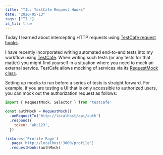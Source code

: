```yaml
---
title: "TIL: TestCafe Request Hooks"
date: "2020-05-13"
tags: ["TIL"]
is_til: true
---
```


Today I learned about intercepting HTTP requests using [TestCafe request hooks](https://devexpress.github.io/testcafe/documentation/guides/advanced-guides/intercept-http-requests.html).

I have recently incorporated writing automated end-to-end tests into my workflow using [TestCafe](https://devexpress.github.io/testcafe/). When writing such tests (or any tests for that matter) you might find yourself in a situation where you need to mock an external service. TestCafe allows mocking of services via its [RequestMock class](https://devexpress.github.io/testcafe/documentation/reference/test-api/requestmock/).

Setting up mocks to run before a series of tests is straight forward. For example, if you are testing a UI that is only accessible to authorized users, you can mock out the authorization request as follows:

```javascript
import { RequestMock, Selector } from 'testcafe'

const authMock = RequestMock()
  .onRequestTo('http://localhost/api/auth')
  .respond({
    token: 'abc123',
  })

fixtures('Profile Page')
  .page('http://localhost:3000/profile')
  .requestHooks(authMock)
```
